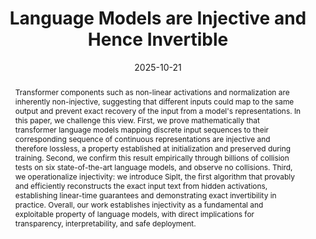 ---
# Documentation: https://wowchemy.com/docs/managing-content/

title: "Language Models are Injective and Hence Invertible"
subtitle: ''
summary: ''
authors:
- Giorgos Nikolaou
- mencattini
- crisostomi
- santilli
- Yannis Panagakis
- rodola

# Author notes (optional)
author_notes:
  - 'Equal contribution'
  - 'Equal contribution'

tags: 
- 'featured'
categories: []
date: '2025-10-21'
lastmod: 2025-02-27T:26:44
featured: false
draft: false
publication_short: "Preprint"

image:
  caption: ''
  focal_point: 'Center'
  preview_only: false

projects: []
publishDate: '2025-27-02T:26:44'
publication_types:
- '3'
abstract: "Transformer components such as non-linear activations and normalization are inherently non-injective, suggesting that different inputs could map to the same output and prevent exact recovery of the input from a model's representations. In this paper, we challenge this view. First, we prove mathematically that transformer language models mapping discrete input sequences to their corresponding sequence of continuous representations are injective and therefore lossless, a property established at initialization and preserved during training. Second, we confirm this result empirically through billions of collision tests on six state-of-the-art language models, and observe no collisions. Third, we operationalize injectivity: we introduce SipIt, the first algorithm that provably and efficiently reconstructs the exact input text from hidden activations, establishing linear-time guarantees and demonstrating exact invertibility in practice. Overall, our work establishes injectivity as a fundamental and exploitable property of language models, with direct implications for transparency, interpretability, and safe deployment."

links:
- name: arXiv
  url : https://arxiv.org/abs/2510.15511

publication: '*ArXiv preprint*'
---